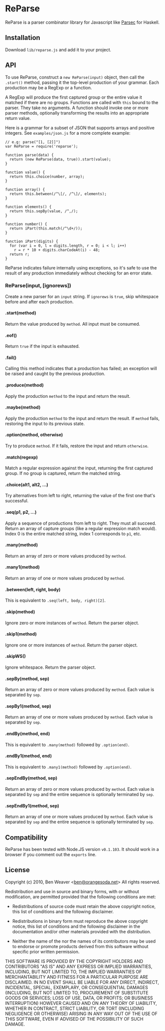 # ReParse #

ReParse is a parser combinator library for Javascript like [Parsec][1]
for Haskell.

## Installation ##

Download `lib/reparse.js` and add it to your project.

[1]: http://legacy.cs.uu.nl/daan/parsec.html

## API ##

To use ReParse, construct a `new ReParse(input)` object, then call the
`.start()` method, passing it the top-level production of your
grammar.  Each production may be a RegExp or a function.

A RegExp will produce the first captured group or the entire value it
matched if there are no groups.  Functions are called with `this`
bound to the parser.  They take no arguments.  A function should
invoke one or more parser methods, optionally transforming the results
into an appropriate return value.

Here is a grammar for a subset of JSON that supports arrays and
positive integers.  See `examples/json.js` for a more complete
example:

    // e.g: parse("[1, [2]]")
    var ReParse = require('reparse');

    function parse(data) {
      return (new ReParse(data, true)).start(value);
    }

    function value() {
      return this.choice(number, array);
    }

    function array() {
      return this.between(/^\[/, /^\]/, elements);
    }

    function elements() {
      return this.sepBy(value, /^,/);
    }

    function number() {
      return iPart(this.match(/^\d+/));
    }

    function iPart(digits) {
      for (var i = 0, l = digits.length, r = 0; i < l; i++)
        r = r * 10 + digits.charCodeAt(i) - 48;
      return r;
    }

ReParse indicates failure internally using exceptions, so it's safe to
use the result of any production immediately without checking for an
error state.

### ReParse(input, [ignorews]) ###

Create a new parser for an `input` string.  If `ignorews` is `true`,
skip whitespace before and after each production.

#### .start(method) ####

Return the value produced by `method`.  All input must be consumed.

#### .eof() ####

Return `true` if the input is exhausted.

#### .fail() ####

Calling this method indicates that a production has failed; an
exception will be raised and caught by the previous production.

#### .produce(method) ####

Apply the production `method` to the input and return the result.

#### .maybe(method) ####

Apply the production `method` to the input and return the result.  If
`method` fails, restoring the input to its previous state.

#### .option(method, otherwise) ####

Try to produce `method`.  If it fails, restore the input and return
`otherwise`.

#### .match(regexp) ####

Match a regular expression against the input, returning the first
captured group.  If no group is captured, return the matched string.

#### .choice(alt1, alt2, ...) ####

Try alternatives from left to right, returning the value of the first
one that's successful.

#### .seq(p1, p2, ...) ####

Apply a sequence of productions from left to right.  They must all
succeed.  Return an array of capture groups (like a regular expression
match would).  Index 0 is the entire matched string, index 1
corresponds to `p1`, etc.

#### .many(method) ####

Return an array of zero or more values produced by `method`.

#### .many1(method) ####

Return an array of one or more values produced by `method`.

#### .between(left, right, body) ####

This is equivalent to `.seq(left, body, right)[2]`.

#### .skip(method) ####

Ignore zero or more instances of `method`.  Return the parser object.

#### .skip1(method) ####

Ignore one or more instances of `method`.  Return the parser object.

#### .skipWS() ####

Ignore whitespace.  Return the parser object.

#### .sepBy(method, sep) ####

Return an array of zero or more values produced by `method`.  Each
value is separated by `sep`.

#### .sepBy1(method, sep) ####

Return an array of one or more values produced by `method`.  Each
value is separated by `sep`.

#### .endBy(method, end) ####

This is equivalent to `.many(method)` followed by `.option(end)`.

#### .endBy1(method, end) ####

This is equivalent to `.many1(method)` followed by `.option(end)`.

#### .sepEndBy(method, sep) ####

Return an array of zero or more values produced by `method`.  Each
value is separated by `sep` and the entire sequence is optionally
terminated by `sep`.

#### .sepEndBy1(method, sep) ####

Return an array of one or more values produced by `method`.  Each
value is separated by `sep` and the entire sequence is optionally
terminated by `sep`.

## Compatibility ##

ReParse has been tested with Node.JS version `v0.1.103`.  It should
work in a browser if you comment out the `exports` line.

## License ##

Copyright (c) 2010, Ben Weaver &lt;ben@orangesoda.net&gt;
All rights reserved.

Redistribution and use in source and binary forms, with or without
modification, are permitted provided that the following conditions are
met:

* Redistributions of source code must retain the above copyright
  notice, this list of conditions and the following disclaimer.

* Redistributions in binary form must reproduce the above copyright
  notice, this list of conditions and the following disclaimer in the
  documentation and/or other materials provided with the distribution.

* Neither the name of the <organization> nor the names of its
  contributors may be used to endorse or promote products derived from
  this software without specific prior written permission.

THIS SOFTWARE IS PROVIDED BY THE COPYRIGHT HOLDERS AND CONTRIBUTORS
"AS IS" AND ANY EXPRESS OR IMPLIED WARRANTIES, INCLUDING, BUT NOT
LIMITED TO, THE IMPLIED WARRANTIES OF MERCHANTABILITY AND FITNESS FOR
A PARTICULAR PURPOSE ARE DISCLAIMED. IN NO EVENT SHALL <COPYRIGHT
HOLDER> BE LIABLE FOR ANY DIRECT, INDIRECT, INCIDENTAL, SPECIAL,
EXEMPLARY, OR CONSEQUENTIAL DAMAGES (INCLUDING, BUT NOT LIMITED TO,
PROCUREMENT OF SUBSTITUTE GOODS OR SERVICES; LOSS OF USE, DATA, OR
PROFITS; OR BUSINESS INTERRUPTION) HOWEVER CAUSED AND ON ANY THEORY OF
LIABILITY, WHETHER IN CONTRACT, STRICT LIABILITY, OR TORT (INCLUDING
NEGLIGENCE OR OTHERWISE) ARISING IN ANY WAY OUT OF THE USE OF THIS
SOFTWARE, EVEN IF ADVISED OF THE POSSIBILITY OF SUCH DAMAGE.

